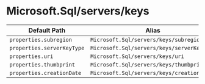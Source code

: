 # Microsoft.Sql/servers/keys

| Default Path | Alias |
|---|---|
| `properties.subregion` | `Microsoft.Sql/servers/keys/subregion` |
| `properties.serverKeyType` | `Microsoft.Sql/servers/keys/serverKeyType` |
| `properties.uri` | `Microsoft.Sql/servers/keys/uri` |
| `properties.thumbprint` | `Microsoft.Sql/servers/keys/thumbprint` |
| `properties.creationDate` | `Microsoft.Sql/servers/keys/creationDate` |

